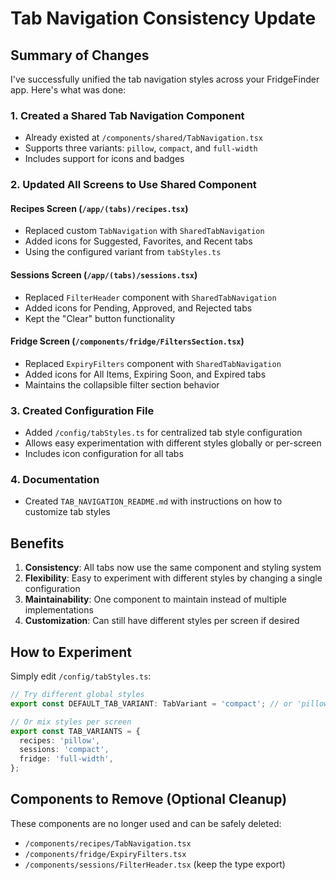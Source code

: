 # Tab Navigation Consistency Update

## Summary of Changes

I've successfully unified the tab navigation styles across your FridgeFinder app. Here's what was done:

### 1. Created a Shared Tab Navigation Component
- Already existed at `/components/shared/TabNavigation.tsx`
- Supports three variants: `pillow`, `compact`, and `full-width`
- Includes support for icons and badges

### 2. Updated All Screens to Use Shared Component

#### Recipes Screen (`/app/(tabs)/recipes.tsx`)
- Replaced custom `TabNavigation` with `SharedTabNavigation`
- Added icons for Suggested, Favorites, and Recent tabs
- Using the configured variant from `tabStyles.ts`

#### Sessions Screen (`/app/(tabs)/sessions.tsx`)
- Replaced `FilterHeader` component with `SharedTabNavigation`
- Added icons for Pending, Approved, and Rejected tabs
- Kept the "Clear" button functionality

#### Fridge Screen (`/components/fridge/FiltersSection.tsx`)
- Replaced `ExpiryFilters` component with `SharedTabNavigation`
- Added icons for All Items, Expiring Soon, and Expired tabs
- Maintains the collapsible filter section behavior

### 3. Created Configuration File
- Added `/config/tabStyles.ts` for centralized tab style configuration
- Allows easy experimentation with different styles globally or per-screen
- Includes icon configuration for all tabs

### 4. Documentation
- Created `TAB_NAVIGATION_README.md` with instructions on how to customize tab styles

## Benefits

1. **Consistency**: All tabs now use the same component and styling system
2. **Flexibility**: Easy to experiment with different styles by changing a single configuration
3. **Maintainability**: One component to maintain instead of multiple implementations
4. **Customization**: Can still have different styles per screen if desired

## How to Experiment

Simply edit `/config/tabStyles.ts`:

```typescript
// Try different global styles
export const DEFAULT_TAB_VARIANT: TabVariant = 'compact'; // or 'pillow' or 'full-width'

// Or mix styles per screen
export const TAB_VARIANTS = {
  recipes: 'pillow',
  sessions: 'compact',
  fridge: 'full-width',
};
```

## Components to Remove (Optional Cleanup)

These components are no longer used and can be safely deleted:
- `/components/recipes/TabNavigation.tsx`
- `/components/fridge/ExpiryFilters.tsx`
- `/components/sessions/FilterHeader.tsx` (keep the type export)
